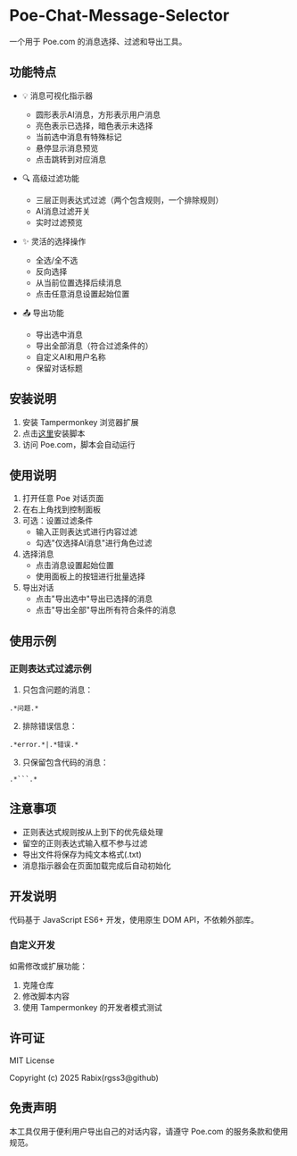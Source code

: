 # Poe-Chat-Message-Selector

一个用于 Poe.com 的消息选择、过滤和导出工具。

## 功能特点

- 💡 消息可视化指示器
  - 圆形表示AI消息，方形表示用户消息
  - 亮色表示已选择，暗色表示未选择
  - 当前选中消息有特殊标记
  - 悬停显示消息预览
  - 点击跳转到对应消息

- 🔍 高级过滤功能
  - 三层正则表达式过滤（两个包含规则，一个排除规则）
  - AI消息过滤开关
  - 实时过滤预览

- ✨ 灵活的选择操作
  - 全选/全不选
  - 反向选择
  - 从当前位置选择后续消息
  - 点击任意消息设置起始位置

- 📤 导出功能
  - 导出选中消息
  - 导出全部消息（符合过滤条件的）
  - 自定义AI和用户名称
  - 保留对话标题

## 安装说明

1. 安装 Tampermonkey 浏览器扩展
2. 点击[这里](链接到您的脚本)安装脚本
3. 访问 Poe.com，脚本会自动运行

## 使用说明

1. 打开任意 Poe 对话页面
2. 在右上角找到控制面板
3. 可选：设置过滤条件
   - 输入正则表达式进行内容过滤
   - 勾选"仅选择AI消息"进行角色过滤
4. 选择消息
   - 点击消息设置起始位置
   - 使用面板上的按钮进行批量选择
5. 导出对话
   - 点击"导出选中"导出已选择的消息
   - 点击"导出全部"导出所有符合条件的消息

## 使用示例

### 正则表达式过滤示例

1. 只包含问题的消息：

```
.*问题.*
```

2. 排除错误信息：

```
.*error.*|.*错误.*
```

3. 只保留包含代码的消息：

```
.*```.*
```

## 注意事项

- 正则表达式规则按从上到下的优先级处理
- 留空的正则表达式输入框不参与过滤
- 导出文件将保存为纯文本格式(.txt)
- 消息指示器会在页面加载完成后自动初始化

## 开发说明

代码基于 JavaScript ES6+ 开发，使用原生 DOM API，不依赖外部库。

### 自定义开发

如需修改或扩展功能：

1. 克隆仓库
2. 修改脚本内容
3. 使用 Tampermonkey 的开发者模式测试

## 许可证

MIT License

Copyright (c) 2025 Rabix(rgss3@github)

## 免责声明

本工具仅用于便利用户导出自己的对话内容，请遵守 Poe.com 的服务条款和使用规范。
